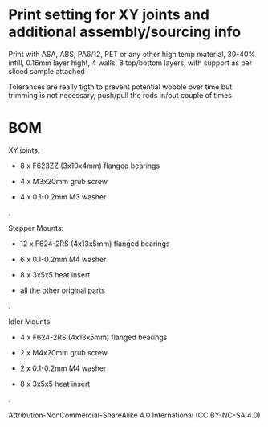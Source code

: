
# Print setting for XY joints and additional assembly/sourcing info
Print with ASA, ABS, PA6/12, PET or any other high temp material, 30-40% infill, 0.16mm layer hight, 4 walls, 8 top/bottom layers, with support as per sliced sample attached 

Tolerances are really tigth to prevent potential wobble over time but trimming is not necessary, push/pull the rods in/out couple of times   

# BOM
XY joints:

- 8 x F623ZZ (3x10x4mm) flanged bearings

- 4 x M3x20mm grub screw

- 4 x 0.1-0.2mm M3 washer


.

Stepper Mounts:

- 12 x F624-2RS (4x13x5mm) flanged bearings

- 6 x 0.1-0.2mm M4 washer

- 8 x 3x5x5 heat insert

- all the other original parts


.

Idler Mounts:

- 4 x F624-2RS (4x13x5mm) flanged bearings

- 2 x M4x20mm grub screw

- 2 x 0.1-0.2mm M4 washer

- 8 x 3x5x5 heat insert


.

Attribution-NonCommercial-ShareAlike 4.0 International (CC BY-NC-SA 4.0)



